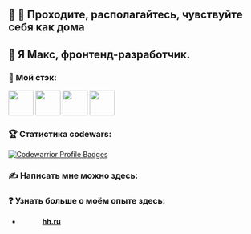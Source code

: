 ## :fist_right: :fist_left: Проходите, располагайтесь, чувствуйте себя как дома 

## :mage: Я Макс, фронтенд-разработчик.

### 🔨 Мой стэк:

<p align="left">
  <img src="https://raw.githubusercontent.com/ShahriarShafin/ShahriarShafin/main/Assets/html.gif" width="50">
  <img src="https://raw.githubusercontent.com/ShahriarShafin/ShahriarShafin/main/Assets/css.gif" width="50">
  <img src="https://raw.githubusercontent.com/ShahriarShafin/ShahriarShafin/main/Assets/js.webp" width="50">
  <img src="https://i.giphy.com/media/VgGthkhUvGgOit7Y9i/200.webp" width="50">
</p>

### :trophy: Статистика codewars:

[![Codewarrior Profile Badges](https://www.codewars.com/users/NakkuTricks/badges/large)](https://www.codewars.com/users/NakkuTricks)

### :writing_hand: Написать мне можно здесь:

### :question: Узнать больше о моём опыте здесь:
- <img url="https://upload.wikimedia.org/wikipedia/commons/7/79/HeadHunter_logo.png" width="40"> **[hh.ru](https://hh.ru/resume/f5daa269ff0854d2570039ed1f677a417a4757)**
